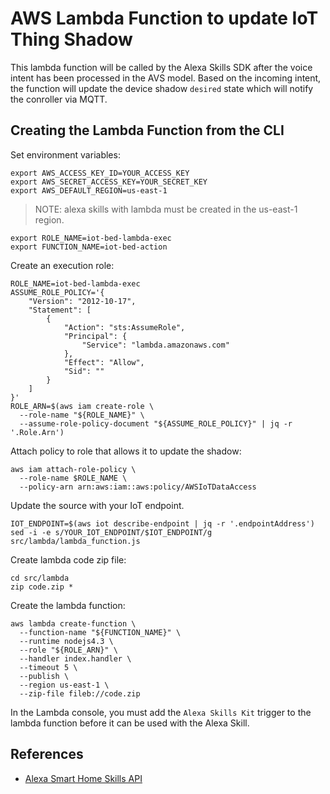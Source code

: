# AWS Lambda Function to update IoT Thing Shadow

This lambda function will be called by the Alexa Skills SDK after the voice intent has been processed in the AVS model. Based on the incoming intent, the function will update the device shadow `desired` state which will notify the conroller via MQTT.

## Creating the Lambda Function from the CLI
Set environment variables:

```
export AWS_ACCESS_KEY_ID=YOUR_ACCESS_KEY
export AWS_SECRET_ACCESS_KEY=YOUR_SECRET_KEY
export AWS_DEFAULT_REGION=us-east-1
```

> NOTE: alexa skills with lambda must be created in the us-east-1 region.

```
export ROLE_NAME=iot-bed-lambda-exec
export FUNCTION_NAME=iot-bed-action
```

Create an execution role:

```
ROLE_NAME=iot-bed-lambda-exec
ASSUME_ROLE_POLICY='{
    "Version": "2012-10-17",
    "Statement": [
        {
            "Action": "sts:AssumeRole",
            "Principal": {
                "Service": "lambda.amazonaws.com"
            },
            "Effect": "Allow",
            "Sid": ""
        }
    ]
}'
ROLE_ARN=$(aws iam create-role \
  --role-name "${ROLE_NAME}" \
  --assume-role-policy-document "${ASSUME_ROLE_POLICY}" | jq -r '.Role.Arn')
```

Attach policy to role that allows it to update the shadow:

```
aws iam attach-role-policy \
  --role-name $ROLE_NAME \
  --policy-arn arn:aws:iam::aws:policy/AWSIoTDataAccess
```

Update the source with your IoT endpoint.

```
IOT_ENDPOINT=$(aws iot describe-endpoint | jq -r '.endpointAddress')
sed -i -e s/YOUR_IOT_ENDPOINT/$IOT_ENDPOINT/g src/lambda/lambda_function.js
```

Create lambda code zip file:

```
cd src/lambda
zip code.zip *
```

Create the lambda function:

```
aws lambda create-function \
  --function-name "${FUNCTION_NAME}" \
  --runtime nodejs4.3 \
  --role "${ROLE_ARN}" \
  --handler index.handler \
  --timeout 5 \
  --publish \
  --region us-east-1 \
  --zip-file fileb://code.zip
```

In the Lambda console, you must add the `Alexa Skills Kit` trigger to the lambda function before it can be used with the Alexa Skill.

## References

- [Alexa Smart Home Skills API](https://developer.amazon.com/public/solutions/alexa/alexa-skills-kit/docs/smart-home-skill-api-reference)
